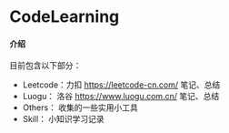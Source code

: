 # CodeLearning

#### 介绍

目前包含以下部分：

-   Leetcode：力扣 https://leetcode-cn.com/ 笔记、总结
-   Luogu：   洛谷 https://www.luogu.com.cn/ 笔记、总结
-   Others：  收集的一些实用小工具
-   Skill：   小知识学习记录
